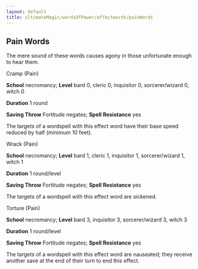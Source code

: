 ```yaml
---
layout: default
title: ultimateMagic/wordsOfPower/effectwords/painWords
---
```

## Pain Words

The mere sound of these words causes agony in those unfortunate enough to hear them.

Cramp (Pain)

**School** necromancy; **Level** bard 0, cleric 0, inquisitor 0, sorcerer/wizard 0, witch 0

**Duration** 1 round

**Saving Throw** Fortitude negates; **Spell Resistance** yes

The targets of a wordspell with this effect word have their base speed reduced by half (minimum 10 feet).

Wrack (Pain)

**School** necromancy; **Level** bard 1, cleric 1, inquisitor 1, sorcerer/wizard 1, witch 1

**Duration** 1 round/level

**Saving Throw** Fortitude negates; **Spell Resistance** yes

The targets of a wordspell with this effect word are sickened.

Torture (Pain)

**School** necromancy; **Level** bard 3, inquisitor 3, sorcerer/wizard 3, witch 3

**Duration** 1 round/level

**Saving Throw** Fortitude negates; **Spell Resistance** yes

The targets of a wordspell with this effect word are nauseated; they receive another save at the end of their turn to end this effect.

